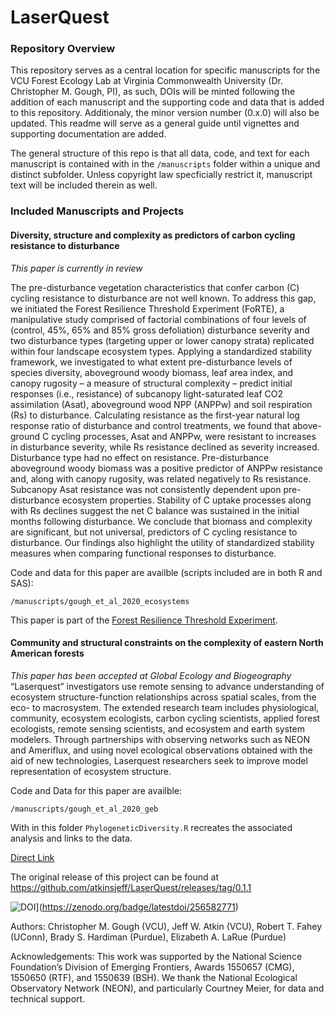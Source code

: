 # LaserQuest

### Repository Overview

This repository serves as a central location for specific manuscripts for the VCU Forest Ecology Lab at Virginia Commonwealth University (Dr. Christopher M. Gough, PI), as such, DOIs will be minted following the addition of each manuscript and the supporting code and data that is added to this repository. Additionaly, the minor version number (0.x.0) will also be updated. This readme will serve as a general guide until vignettes and supporting documentation are added. 

The general structure of this repo is that all data, code, and text for each manuscript is contained with in the `/manuscripts` folder within a unique and distinct subfolder. Unless copyright law specficially restrict it, manuscript text will be included therein as well. 



### Included Manuscripts and Projects

#### Diversity, structure and complexity as predictors of carbon cycling resistance to disturbance
*This paper is currently in review*

The pre-disturbance vegetation characteristics that confer carbon (C) cycling resistance to disturbance are not well known. To address this gap, we initiated the Forest Resilience Threshold Experiment (FoRTE), a manipulative study comprised of factorial combinations of four levels of (control, 45%, 65% and 85% gross defoliation) disturbance severity and two disturbance types (targeting upper or lower canopy strata) replicated within four landscape ecosystem types. Applying a standardized stability framework, we investigated to what extent pre-disturbance levels of species diversity, aboveground woody biomass, leaf area index, and canopy rugosity – a measure of structural complexity – predict initial responses (i.e., resistance) of subcanopy light-saturated leaf CO2 assimilation (Asat), aboveground wood NPP (ANPPw) and soil respiration (Rs) to disturbance. Calculating resistance as the first-year natural log response ratio of disturbance and control treatments, we found that above-ground C cycling processes, Asat and ANPPw, were resistant to increases in disturbance severity, while Rs resistance declined as severity increased. Disturbance type had no effect on resistance. Pre-disturbance aboveground woody biomass was a positive predictor of ANPPw resistance and, along with canopy rugosity, was related negatively to Rs resistance. Subcanopy Asat resistance was not consistently dependent upon pre-disturbance ecosystem properties. Stability of C uptake processes along with Rs declines suggest the net C balance was sustained in the initial months following disturbance. We conclude that biomass and complexity are significant, but not universal, predictors of C cycling resistance to disturbance. Our findings also highlight the utility of standardized stability measures when comparing functional responses to disturbance.

Code and data for this paper are availble (scripts included are in both R and SAS):

`/manuscripts/gough_et_al_2020_ecosystems`


This paper is part of the [Forest Resilience Threshold Experiment](https://github.com/FoRTExperiment/fortedata).  

####  Community and structural constraints on the complexity of eastern North American forests

*This paper has been accepted at Global Ecology and Biogeography*
“Laserquest” investigators use remote sensing to advance understanding of ecosystem structure-function relationships across spatial scales, from the eco- to macrosystem. The extended research team includes physiological, community, ecosystem ecologists, carbon cycling scientists, applied forest ecologists, remote sensing scientists, and ecosystem and earth system modelers. Through partnerships with observing networks such as NEON and Ameriflux, and using novel ecological observations obtained with the aid of new technologies, Laserquest researchers seek to improve model representation of ecosystem structure. 

Code and Data for this paper are availble:

`/manuscripts/gough_et_al_2020_geb`

With in this folder `PhylogeneticDiversity.R` recreates the associated analysis and links to the data.

[Direct Link](https://github.com/atkinsjeff/LaserQuest/tree/master/manuscripts/gough_et_al_2020_geb)  

The original release of this project can be found at https://github.com/atkinsjeff/LaserQuest/releases/tag/0.1.1 

![DOI](https://zenodo.org/badge/256582771.svg)](https://zenodo.org/badge/latestdoi/256582771)


Authors: Christopher M. Gough (VCU), Jeff W. Atkin (VCU), Robert T. Fahey (UConn), Brady S. Hardiman (Purdue), Elizabeth A. LaRue (Purdue)

Acknowledgements: This work was supported by the National Science Foundation’s Division of Emerging Frontiers, Awards 1550657 (CMG), 1550650 (RTF), and 1550639 (BSH). We thank the National Ecological Observatory Network (NEON), and particularly Courtney Meier, for data and technical support.

